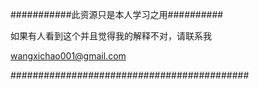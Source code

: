﻿###########此资源只是本人学习之用##########

如果有人看到这个并且觉得我的解释不对，请联系我
  
  wangxichao001@gmail.com
  
###########################################

